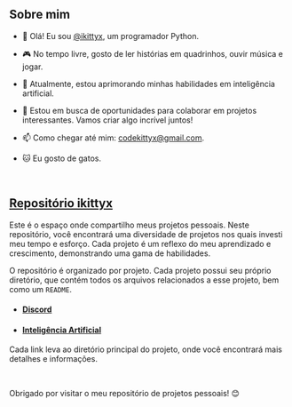 ## Sobre mim

<!---
ikittyx/ikittyx is a ✨ special ✨ repository because its `README.md` (this file) appears on your GitHub profile.
You can click the Preview link to take a look at your changes.
--->

- 👋 Olá! Eu sou [@ikittyx](https://github.com/ikittyx), um programador Python.

- 🎮 No tempo livre, gosto de ler histórias em quadrinhos, ouvir música e jogar.

- 🌱 Atualmente, estou aprimorando minhas habilidades em inteligência artificial.

- 🚀 Estou em busca de oportunidades para colaborar em projetos interessantes. Vamos criar algo incrível juntos!

- 📫 Como chegar até mim: codekittyx@gmail.com.

- 🐱 Eu gosto de gatos. 

<br>

## [Repositório ikittyx]()

Este é o espaço onde compartilho meus projetos pessoais. Neste repositório, você encontrará uma diversidade de projetos nos quais investi meu tempo e esforço. Cada projeto é um reflexo do meu aprendizado e crescimento, demonstrando uma gama de habilidades.

O repositório é organizado por projeto. Cada projeto possui seu próprio diretório, que contém todos os arquivos relacionados a esse projeto, bem como um `README`.

* #### [Discord](Discord/README.md#discord)
<!--
* #### [Hacking](Hacking/README.md#hacking)
-->
* #### [Inteligência Artificial](Inteligência%20Artificial/README.md#inteligência-artificial)
<!--
* #### [Pandas](Pandas/README.md#pandas)
-->
<!--
* #### [Scraping](Scraping/README.md#scraping)
-->

Cada link leva ao diretório principal do projeto, onde você encontrará mais detalhes e informações.

<br>

Obrigado por visitar o meu repositório de projetos pessoais! 😊
